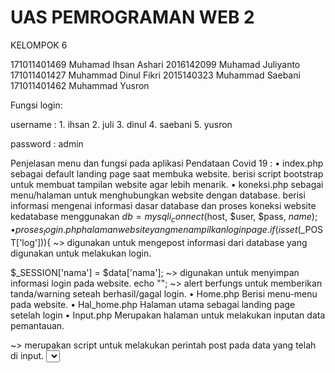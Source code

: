 # UAS PEMROGRAMAN WEB 2

KELOMPOK 6

171011401469    Muhamad Ihsan Ashari
2016142099      Muhamad Juliyanto
171011401427    Muhammad Dinul Fikri
2015140323      Muhammad Saebani
171011401462    Muhammad Yusron

Fungsi login: 

username :		1. ihsan
			2. juli
			3. dinul
			4. saebani
			5. yusron

password : admin

 Penjelasan menu dan fungsi pada aplikasi Pendataan Covid 19 : 
•	index.php 
sebagai default landing page saat membuka website.
berisi script bootstrap untuk membuat tampilan website agar lebih menarik.
•	koneksi.php
sebagai menu/halaman untuk menghubungkan website dengan database.
berisi informasi mengenai informasi dasar database dan proses koneksi website kedatabase menggunakan 
$db = mysqli_connect($host, $user, $pass, $name);
•	proses_login.php
halaman website yang menampilkan login page.
if(isset($_POST['log'])){ ~> digunakan untuk mengepost informasi dari database yang digunakan untuk melakukan login.

$_SESSION['nama'] = $data['nama']; ~> digunakan untuk menyimpan informasi login pada website.
echo "<script> alert('Login Berhasil') </script>"; ~> alert berfungs untuk memberikan tanda/warning seteah berhasil/gagal login.
•	Home.php
Berisi menu-menu pada website.
•	Hal_home.php
Halaman utama sebagai landing page setelah login
•	Input.php
Merupakan halaman untuk melakukan inputan data pemantauan.
<form role="form" action="input_proses.php" method="post"> ~> merupakan script untuk melakukan perintah post pada data yang telah di input.
<select name="wilayah" class="form-control select2" required=""> ~> script untuk menampilkan menu dropdown provinsi.
<button type="submit" class="btn btn-primary" name="input">Simpan</button> ~> script untuk membuat tombol submit dan menyimpan nilai inputan kedalam database.
•	Input_proses.php
Merupakan halaman yang dibuat untuk memproses inputan data kedalam website.
$query 		= mysqli_query($db,"INSERT INTO `data_pasien` ~> script untuk mengirim data inputan kedalam database.
•	Edit.php
Digunakan untuk menampilkan data yang telah diinput pada menu edit.
$query = mysqli_query($db, "SELECT * FROM data_pasien"); ~> script untuk menampilkan data dari database.
•	Edit_form.php
Digunakan untuk menampilkan menu edit data.
$id = $_GET['id']; ~> digunakan untuk mengambil data dari database.
•	Edit_proses.php
Halaman yang dibuat sebagai proses penyimpanan data setelah proses editing.
Prosesnya sama dengan input data, hanya saja proses edit mengganti data yang lama dengan data baru yang sebelumnya telah di input.
•	Hapus.php
Digunakan untuk menampilkan halaman hapus pada menu.
•	Hapus_proses.php
Halaman untuk menghapus data yang sebelumnya telah diinput kedalam database. 
•	Laporan.php
Halaman untuk menampilkan data yang telah diinput.
$no++; ?> ~> digunakan untuk melakukan perulangan data sejumlah data yang telah diinput.
<p>Jumlah Data : <?php echo mysqli_num_rows($query) ?> ~> digunakan untuk menghitung jumlah data yang telah diinput.
•	Cetak.php
Halaman yang berfungsi untuk menampilkan data pada website.
<?php echo $data['area'];?> ~> untuk menampilkan informasi provinsi dari menu dropdown.
<?php date_default_timezone_set('Asia/Jakarta'); ?> ~> untuk menampilkan informasi zona waktu yang digunakan.
<?php echo tgl_indo(date('Y-m-d'))." ~> script untuk menampilkan informasi tanggal sekarang.
".date('h:i:sa');?><br> ~> untuk menampilkan informasi tanggal, jam, menit dan detik saat ini.
$no = 0; ~> digunakan sebagai perulangan nomor secara otomatis.
•	Cetak_pdf.php
Digunakan untuk halaman print dokumen kedalam bentuk file pdf.
window.print(); ~> script untuk mencetak halaman.
•	Logout.php
Halaman logout yang berfungsi untuk keluar dari sistem/website.
session_unset(); ~> berfungsi untuk menghapus data pada session.
session_destroy(); ~> sama dengan session unset, session destroy juga berfungsi untuk menghapus/menghancurkan data yang tersimpan pada session sebelumnya.




